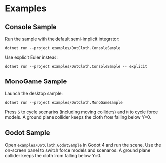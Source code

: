 # Examples

## Console Sample
Run the sample with the default semi-implicit integrator:

```
dotnet run --project examples/DotCloth.ConsoleSample
```

Use explicit Euler instead:

```
dotnet run --project examples/DotCloth.ConsoleSample -- explicit
```

## MonoGame Sample
Launch the desktop sample:

```
dotnet run --project examples/DotCloth.MonoGameSample
```

Press `S` to cycle scenarios (including moving colliders) and `M` to cycle force models.
A ground plane collider keeps the cloth from falling below Y=0.

## Godot Sample
Open `examples/DotCloth.GodotSample` in Godot 4 and run the scene.
Use the on-screen panel to switch force models and scenarios.
A ground plane collider keeps the cloth from falling below Y=0.
